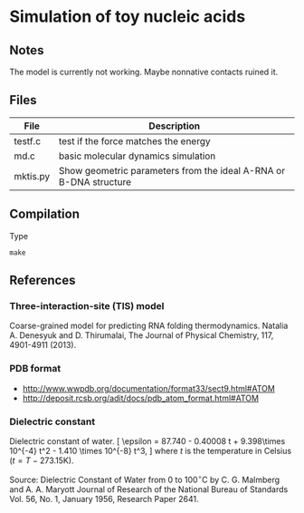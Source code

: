 # Simulation of toy nucleic acids #

## Notes ##

The model is currently not working.
Maybe nonnative contacts ruined it.

## Files ##

File            | Description
----------------|--------------------------------------------------
testf.c         | test if the force matches the energy
md.c            | basic molecular dynamics simulation
mktis.py        | Show geometric parameters from the ideal A-RNA or B-DNA structure


## Compilation ##

Type
```
make
```


## References ##

### Three-interaction-site (TIS) model ###

Coarse-grained model for predicting RNA folding thermodynamics.
Natalia A. Denesyuk and D. Thirumalai,
The Journal of Physical Chemistry, 117, 4901-4911 (2013).

### PDB format ###

* http://www.wwpdb.org/documentation/format33/sect9.html#ATOM
* http://deposit.rcsb.org/adit/docs/pdb_atom_format.html#ATOM

### Dielectric constant ###

Dielectric constant of water.
\[
\epsilon = 87.740 - 0.40008 t + 9.398\times 10^{-4} t^2 - 1.410 \times 10^{-8} t^3,
\]
where $t$ is the temperature in Celsius ($t = T -273.15\mathrm{K}$).

Source:
Dielectric Constant of Water from 0 to 100$^\circ$C
by C. G. Malmberg and A. A. Maryott
Journal of Research of the National Bureau of Standards
Vol. 56, No. 1, January 1956, Research Paper 2641.

